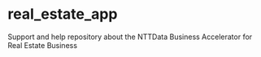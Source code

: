 # real_estate_app
Support and help repository about the NTTData Business Accelerator for Real Estate Business
